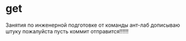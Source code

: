 # get
Занятия по инженерной подготовке от команды ант-лаб
дописываю штуку
пожалуйста пусть коммит отправится!!!!!!